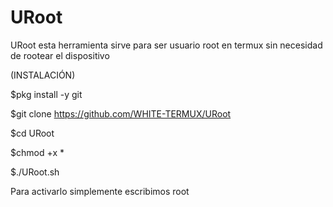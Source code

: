 # URoot
URoot esta herramienta sirve para ser usuario root en termux sin necesidad de  rootear el dispositivo  

(INSTALACIÓN)

$pkg install -y git 

$git clone https://github.com/WHITE-TERMUX/URoot 

$cd URoot 

$chmod +x *

$./URoot.sh  

Para activarlo simplemente escribimos root
